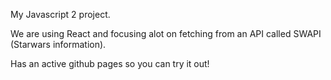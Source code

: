 My Javascript 2 project.

We are using React and focusing alot on fetching from an API called SWAPI (Starwars information).

Has an active github pages so you can try it out!
